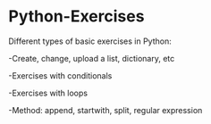 # Python-Exercises


Different types of basic exercises in Python: 

  -Create, change, upload a list, dictionary, etc 

  -Exercises with conditionals

  -Exercises with loops
  
  -Method: append, startwith, split, regular expression
